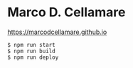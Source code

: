 # Marco D. Cellamare

https://marcodcellamare.github.io

```
$ npm run start
$ npm run build 
$ npm run deploy
```